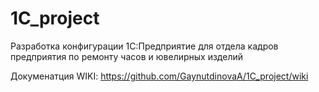 # 1C_project
Разработка конфигурации 1С:Предприятие для отдела кадров предприятия по ремонту часов и ювелирных изделий

Докуменатция WIKI: https://github.com/GaynutdinovaA/1C_project/wiki
